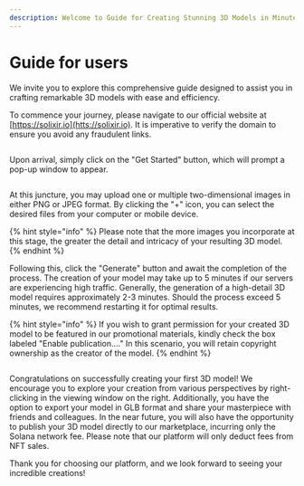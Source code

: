 ```yaml
---
description: Welcome to Guide for Creating Stunning 3D Models in Minutes
---
```


# Guide for users

We invite you to explore this comprehensive guide designed to assist you in crafting remarkable 3D models with ease and efficiency.

To commence your journey, please navigate to our official website at [https://solixir.io](htts://solixir.io). It is imperative to verify the domain to ensure you avoid any fraudulent links.

<figure><img src="https://1734432750-files.gitbook.io/~/files/v0/b/gitbook-x-prod.appspot.com/o/spaces%2F8jiPYSjwm8eKyTblT7u6%2Fuploads%2FLiirHjPODOYUCkaKMqkn%2Fimage.png?alt=media&#x26;token=1f09c57e-f1fc-4e31-ac0a-761ab2bd9834" alt=""><figcaption></figcaption></figure>

Upon arrival, simply click on the "Get Started" button, which will prompt a pop-up window to appear.

<figure><img src="https://1734432750-files.gitbook.io/~/files/v0/b/gitbook-x-prod.appspot.com/o/spaces%2F8jiPYSjwm8eKyTblT7u6%2Fuploads%2FKAy6giGrjtgrc40jfPej%2Fimage.png?alt=media&#x26;token=a481ef15-25d3-482d-9580-8ecd96450f18" alt=""><figcaption></figcaption></figure>

At this juncture, you may upload one or multiple two-dimensional images in either PNG or JPEG format. By clicking the "+" icon, you can select the desired files from your computer or mobile device.

{% hint style="info" %}
Please note that the more images you incorporate at this stage, the greater the detail and intricacy of your resulting 3D model.
{% endhint %}

Following this, click the "Generate" button and await the completion of the process. The creation of your model may take up to 5 minutes if our servers are experiencing high traffic. Generally, the generation of a high-detail 3D model requires approximately 2-3 minutes. Should the process exceed 5 minutes, we recommend restarting it for optimal results.

{% hint style="info" %}
If you wish to grant permission for your created 3D model to be featured in our promotional materials, kindly check the box labeled "Enable publication...." In this scenario, you will retain copyright ownership as the creator of the model.
{% endhint %}

<figure><img src="https://1734432750-files.gitbook.io/~/files/v0/b/gitbook-x-prod.appspot.com/o/spaces%2F8jiPYSjwm8eKyTblT7u6%2Fuploads%2FA0wA2sREFp7OKpTQk9pD%2Fimage.png?alt=media&#x26;token=63f944be-c67a-41d6-80ea-8217b836b26b" alt=""><figcaption></figcaption></figure>

Congratulations on successfully creating your first 3D model! We encourage you to explore your creation from various perspectives by right-clicking in the viewing window on the right. Additionally, you have the option to export your model in GLB format and share your masterpiece with friends and colleagues. In the near future, you will also have the opportunity to publish your 3D model directly to our marketplace, incurring only the Solana network fee. Please note that our platform will only deduct fees from NFT sales.

Thank you for choosing our platform, and we look forward to seeing your incredible creations!
